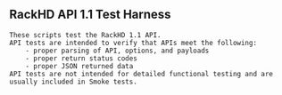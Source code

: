 ## RackHD API 1.1 Test Harness

    These scripts test the RackHD 1.1 API.
    API tests are intended to verify that APIs meet the following:
        - proper parsing of API, options, and payloads
        - proper return status codes
        - proper JSON returned data
    API tests are not intended for detailed functional testing and are usually included in Smoke tests.
